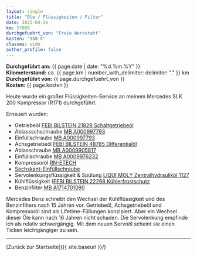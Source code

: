 ```yaml
---
layout: single
title: "Öle / Flüssigkeiten / Filter"
date: 2025-04-26
km: 57800
durchgefuehrt_von: "Freie Werkstatt"
kosten: "950 €"
classes: wide
author_profile: false
---
```

**Durchgeführt am:** {{ page.date | date: "%d.%m.%Y" }}  
**Kilometerstand:** ca. {{ page.km | number_with_delimiter: delimiter: "." }} km  
**Durchgeführt von:** {{ page.durchgefuehrt_von }}  
**Kosten:** {{ page.kosten }}

Heute wurde ein großer Flüssigkeiten-Service an meinem Mercedes SLK 200 Kompressor (R171) durchgeführt.

Erneuert wurden:

- Getriebeöl [FEBI BILSTEIN 21829 Schaltgetriebeöl](https://partsfinder.bilsteingroup.com/de/article/febi/21829)
- Ablassschschraube [MB A000997793](https://originalteile.mercedes-benz.de/verschlussschraube/a0009977932?srsltid=AfmBOopmPS60wnjY_kNiS0KRJUZr-HIXrnjXHjoe-j40l7qiNy3lOKb0)
- Einfüllschraube [MB A000997793](https://originalteile.mercedes-benz.de/verschlussschraube/a0009977932?srsltid=AfmBOop3dWE37eTe2nmXZSgcDBtm7JD6sjXSMv2_CKq-rdRGQpu3Q3Wl)
- Achsgetriebeöl [FEBI BILSTEIN 48785 Differentialöl](https://partsfinder.bilsteingroup.com/de/article/febi/48785)
- Ablasschraube [MB A0009905817](https://originalteile.mercedes-benz.de/verschlussschraube/a0009905817?srsltid=AfmBOorrqmD_uYoz1LgTgUIzQANMJC7F088kFndK0Fb-G_SLTCqI4Mp7)
- Einfüllschraube [MB A0009976232](https://mercteil.com/de/mercedes-benz-a-0009976232-verschlussschr-spare-part-ZYRv5)
- Kompressoröl [RN-ETECH](https://www.rn-etech.de/RN-eTech-Kompressoroel-0-25L-Sonderpreis/2325)
- [Sechskant-Einfüllschraube](https://www.rn-etech.de/Eaton-Kompressor-OElschraube-Einfuellschraube-Lader-Supercharger-M45-M65-Made-in-Germany/2500)
- Servolenkungsflüssigkeit & Spülung [LIQUI MOLY Zentralhydrauliköl 1127](https://www.liqui-moly.com/de/at/zentralhydraulikoel-p000384.html#1127)
- Kühlflüssigkeit ([FEBI BILSTEIN 22268 Kühlerfrostschutz](https://partsfinder.bilsteingroup.com/de/article/febi/22268)
- Benzinfilter [MB A1714701090](https://www.autodoc.de/trucktec-automotive/13680558)

Mercedes Benz schreibt den Wechsel der Kühlflüssigkeit und des Benzinfilters nach 15 Jahren vor. Getriebeöl, Achsgetriebeöl und Kompressoröl sind als Lifetime-Füllungen konzipiert. Aber ein Wechsel dieser Öle kann nach 16 Jahren nicht schaden. Die Servolenkung empfinde ich als relativ schwergängig. Mit dem neuen Servoöl scheint sie einen Ticken leichtgängiger zu sein.  

---

[Zurück zur Startseite]({{ site.baseurl }}/)
